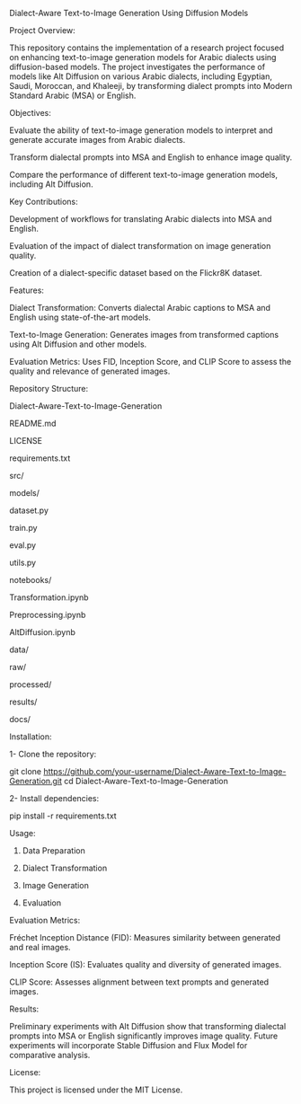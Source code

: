 Dialect-Aware Text-to-Image Generation Using Diffusion Models

Project Overview:

This repository contains the implementation of a research project focused on enhancing text-to-image generation models for Arabic dialects using diffusion-based models. The project investigates the performance of models like Alt Diffusion on various Arabic dialects, including Egyptian, Saudi, Moroccan, and Khaleeji, by transforming dialect prompts into Modern Standard Arabic (MSA) or English.


Objectives:

Evaluate the ability of text-to-image generation models to interpret and generate accurate images from Arabic dialects.

Transform dialectal prompts into MSA and English to enhance image quality.

Compare the performance of different text-to-image generation models, including Alt Diffusion.


Key Contributions:

Development of workflows for translating Arabic dialects into MSA and English.

Evaluation of the impact of dialect transformation on image generation quality.

Creation of a dialect-specific dataset based on the Flickr8K dataset.


Features:

Dialect Transformation: Converts dialectal Arabic captions to MSA and English using state-of-the-art models.

Text-to-Image Generation: Generates images from transformed captions using Alt Diffusion and other models.

Evaluation Metrics: Uses FID, Inception Score, and CLIP Score to assess the quality and relevance of generated images.

Repository Structure:

Dialect-Aware-Text-to-Image-Generation

README.md

LICENSE

requirements.txt

src/

models/

dataset.py

train.py

eval.py

utils.py

notebooks/

Transformation.ipynb

Preprocessing.ipynb

AltDiffusion.ipynb

data/

raw/

processed/

results/

docs/

Installation:

1- Clone the repository:

git clone https://github.com/your-username/Dialect-Aware-Text-to-Image-Generation.git
cd Dialect-Aware-Text-to-Image-Generation

2- Install dependencies:

pip install -r requirements.txt

Usage:

1. Data Preparation

2. Dialect Transformation

3. Image Generation

4. Evaluation

Evaluation Metrics:

Fréchet Inception Distance (FID): Measures similarity between generated and real images.

Inception Score (IS): Evaluates quality and diversity of generated images.

CLIP Score: Assesses alignment between text prompts and generated images.

Results:

Preliminary experiments with Alt Diffusion show that transforming dialectal prompts into MSA or English significantly improves image quality. Future experiments will incorporate Stable Diffusion and Flux Model for comparative analysis.

License:

This project is licensed under the MIT License.

